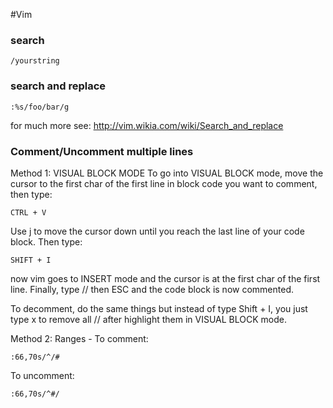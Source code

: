 #Vim 

### search
```
/yourstring
```
### search and replace
```
:%s/foo/bar/g
```
for much more see: http://vim.wikia.com/wiki/Search_and_replace

### Comment/Uncomment multiple lines

Method 1: VISUAL BLOCK MODE
To go into VISUAL BLOCK mode, move the cursor to the first char of the first line in block code you want to comment, then type:
```
CTRL + V
```
Use j to move the cursor down until you reach the last line of your code block. Then type:
```
SHIFT + I
```
now vim goes to INSERT mode and the cursor is at the first char of the first line. Finally, type // then ESC and the code block is now commented.

To decomment, do the same things but instead of type Shift + I, you just type x to remove all // after highlight them in VISUAL BLOCK mode.

Method 2: Ranges - 
To comment:
```
:66,70s/^/#
```
To uncomment:
```
:66,70s/^#/
```



